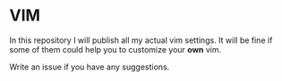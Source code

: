 # VIM

In this repository I will publish all my actual vim settings. It will be fine if some of them could help you to customize your **own** vim.

Write an issue if you have any suggestions.

